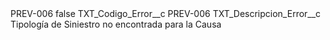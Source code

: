 <?xml version="1.0" encoding="UTF-8"?>
<CustomMetadata xmlns="http://soap.sforce.com/2006/04/metadata" xmlns:xsi="http://www.w3.org/2001/XMLSchema-instance" xmlns:xsd="http://www.w3.org/2001/XMLSchema">
    <label>PREV-006</label>
    <protected>false</protected>
    <values>
        <field>TXT_Codigo_Error__c</field>
        <value xsi:type="xsd:string">PREV-006</value>
    </values>
    <values>
        <field>TXT_Descripcion_Error__c</field>
        <value xsi:type="xsd:string">Tipología de Siniestro no encontrada para la Causa</value>
    </values>
</CustomMetadata>

